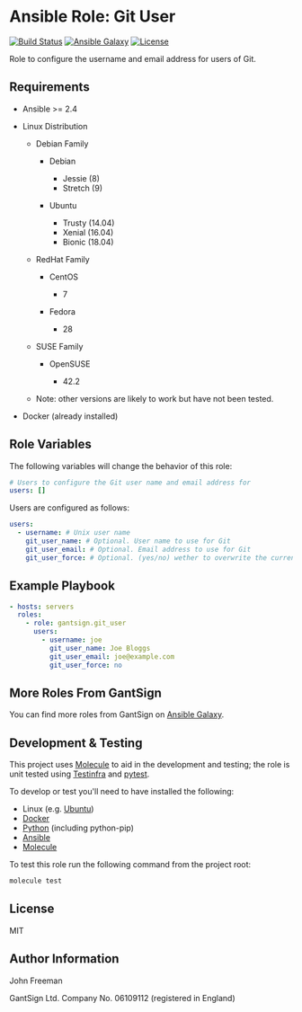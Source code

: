 Ansible Role: Git User
======================

[![Build Status](https://travis-ci.com/gantsign/ansible_role_git_user.svg?branch=master)](https://travis-ci.com/gantsign/ansible_role_git_user)
[![Ansible Galaxy](https://img.shields.io/badge/ansible--galaxy-gantsign.git__user-blue.svg)](https://galaxy.ansible.com/gantsign/git_user)
[![License](https://img.shields.io/badge/license-MIT-blue.svg)](https://raw.githubusercontent.com/gantsign/ansible_role_git_user/master/LICENSE)

Role to configure the username and email address for users of Git.

Requirements
------------

* Ansible >= 2.4

* Linux Distribution

    * Debian Family

        * Debian

            * Jessie (8)
            * Stretch (9)

        * Ubuntu

            * Trusty (14.04)
            * Xenial (16.04)
            * Bionic (18.04)

    * RedHat Family

        * CentOS

            * 7

        * Fedora

            * 28

    * SUSE Family

        * OpenSUSE

            * 42.2

    * Note: other versions are likely to work but have not been tested.

* Docker (already installed)

Role Variables
--------------

The following variables will change the behavior of this role:

```yaml
# Users to configure the Git user name and email address for
users: []
```

Users are configured as follows:

```yaml
users:
  - username: # Unix user name
    git_user_name: # Optional. User name to use for Git
    git_user_email: # Optional. Email address to use for Git
    git_user_force: # Optional. (yes/no) wether to overwrite the current values
```

Example Playbook
----------------

```yaml
- hosts: servers
  roles:
    - role: gantsign.git_user
      users:
        - username: joe
          git_user_name: Joe Bloggs
          git_user_email: joe@example.com
          git_user_force: no
```

More Roles From GantSign
------------------------

You can find more roles from GantSign on
[Ansible Galaxy](https://galaxy.ansible.com/gantsign).

Development & Testing
---------------------

This project uses [Molecule](http://molecule.readthedocs.io/) to aid in the
development and testing; the role is unit tested using
[Testinfra](http://testinfra.readthedocs.io/) and
[pytest](http://docs.pytest.org/).

To develop or test you'll need to have installed the following:

* Linux (e.g. [Ubuntu](http://www.ubuntu.com/))
* [Docker](https://www.docker.com/)
* [Python](https://www.python.org/) (including python-pip)
* [Ansible](https://www.ansible.com/)
* [Molecule](http://molecule.readthedocs.io/)

To test this role run the following command from the project root:

```bash
molecule test
```

License
-------

MIT

Author Information
------------------

John Freeman

GantSign Ltd.
Company No. 06109112 (registered in England)
